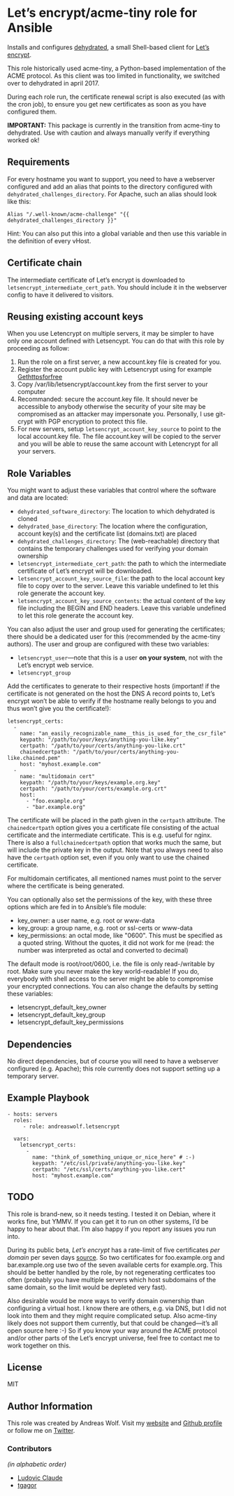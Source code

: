 # Let’s encrypt/acme-tiny role for Ansible

Installs and configures [dehydrated](https://github.com/lukas2511/dehydrated), a small Shell-based client for
[Let’s encrypt](https://letsencrypt.org).

This role historically used acme-tiny, a Python-based implementation of the ACME protocol. As this client was too 
limited in functionality, we switched over to dehydrated in april 2017.

During each role run, the certificate renewal script is also executed (as with the cron job), to ensure you get new
certificates as soon as you have configured them.

**IMPORTANT:** This package is currently in the transition from acme-tiny to dehydrated. Use with caution and always 
manually verify if everything worked ok!


## Requirements

For every hostname you want to support, you need to have a webserver configured and add an alias that points to the 
directory configured with `dehydrated_challenges_directory`. For Apache, such an alias should look like this:

    Alias "/.well-known/acme-challenge" "{{ dehydrated_challenges_directory }}"

Hint: You can also put this into a global variable and then use this variable in the definition of every vHost.


## Certificate chain

The intermediate certificate of Let’s encrypt is downloaded to `letsencrypt_intermediate_cert_path`. You should include
it in the webserver config to have it delivered to visitors.

## Reusing existing account keys

When you use Letencrypt on multiple servers, it may be simpler to have only one account defined with Letsencypt. You can do that with this role by proceeding as follow:

1. Run the role on a first server, a new account.key file is created for you.
2. Register the account public key with Letsencrypt using for example [Gethttpsforfree](https://gethttpsforfree.com/)
3. Copy /var/lib/letsencrypt/account.key from the first server to your computer
4. Recommanded: secure the account.key file. It should never be accessible to anybody otherwise the security of your site may be compromised as an attacker may impersonate you. Personally, I use git-crypt with PGP encryption to protect this file.
5. For new servers, setup `letsencrypt_account_key_source` to point to the local account.key file. The file account.key will be copied to the server and you will be able to reuse the same account with Letencrypt for all your servers.

## Role Variables

You might want to adjust these variables that control where the software and data are located:

  * `dehydrated_software_directory`: The location to which dehydrated is cloned
  * `dehydrated_base_directory`: The location where the configuration, account key(s) and the certificate list (domains.txt) are placed
  * `dehydrated_challenges_directory`: The (web-reachable) directory that contains the temporary challenges used for 
    verifying your domain ownership
  * `letsencrypt_intermediate_cert_path`: the path to which the intermediate certificate of Let’s encrypt will be
    downloaded.
  * `letsencrypt_account_key_source_file`: the path to the local account key file to copy over to the server. Leave this variable undefined to let this role generate the account key.
  * `letsencrypt_account_key_source_contents`: the actual content of the key file including the BEGIN and END headers. Leave this variable undefined to let this role generate the account key.

You can also adjust the user and group used for generating the certificates; there should be a dedicated user for this
(recommended by the acme-tiny authors). The user and group are configured with these two variables:

  * `letsencrypt_user`—note that this is a user **on your system**, not with the Let’s encrypt web service.
  * `letsencrypt_group`

Add the certificates to generate to their respective hosts (important! if the certificate is not generated on the host
the DNS A record points to, Let’s encrypt won’t be able to verify if the hostname really belongs to you and thus won’t
give you the certificate!):

    letsencrypt_certs:
      - 
        name: "an_easily_recognizable_name__this_is_used_for_the_csr_file"
        keypath: "/path/to/your/keys/anything-you-like.key"
        certpath: "/path/to/your/certs/anything-you-like.crt"
        chainedcertpath: "/path/to/your/certs/anything-you-like.chained.pem"
        host: "myhost.example.com"
      -
        name: "multidomain cert"
        keypath: "/path/to/your/keys/example.org.key"
        certpath: "/path/to/your/certs/example.org.crt"
        host:
          - "foo.example.org"
          - "bar.example.org"

The certificate will be placed in the path given in the `certpath` attribute.
The `chainedcertpath` option gives you a certificate file consisting of the actual certificate and the intermediate
certificate. This is e.g. useful for nginx. There is also a `fullchainedcertpath` option that works much the same, but
will include the private key in the output. Note that you always need to also have the `certpath` option set, even
if you only want to use the chained certificate.

For multidomain certificates, all mentioned names must point to the server where the certificate is being generated.

You can optionally also set the permissions of the key, with these three options which are fed in to Ansible’s file
module:

  - key_owner: a user name, e.g. root or www-data
  - key_group: a group name, e.g. root or ssl-certs or www-data
  - key_permissions: an octal mode, like "0600". This must be specified as a quoted string. Without the quotes, it did
    not work for me (read: the number was interpreted as octal and converted to decimal)

The default mode is root/root/0600, i.e. the file is only read-/writable by root. Make sure you never make the key
world-readable! If you do, everybody with shell access to the server might be able to compromise your encrypted
connections. You can also change the defaults by setting these variables:

  - letsencrypt_default_key_owner
  - letsencrypt_default_key_group
  - letsencrypt_default_key_permissions


## Dependencies

No direct dependencies, but of course you will need to have a webserver configured (e.g. Apache); this role currently
does not support setting up a temporary server.


## Example Playbook

    - hosts: servers
      roles:
         - role: andreaswolf.letsencrypt
      
      vars:
        letsencrypt_certs:
          -
            name: "think_of_something_unique_or_nice_here" # :-)
            keypath: "/etc/ssl/private/anything-you-like.key"
            certpath: "/etc/ssl/certs/anything-you-like.cert"
            host: "myhost.example.com"

## TODO

This role is brand-new, so it needs testing. I tested it on Debian, where it works fine, but YMMV. If you can get it to
run on other systems, I’d be happy to hear about that. I’m also happy if you report any issues you run into.

During its public beta, _Let’s encrypt_ has a rate-limit of five certificates *per domain* per seven days 
[source](https://community.letsencrypt.org/t/public-beta-rate-limits/4772). So two certificates for foo.example.org
and bar.example.org use two of the seven available certs for example.org. This should be better handled by the role,
by not regenerating certficates too often (probably you have multiple servers which host subdomains of the same domain,
so the limit would be depleted very fast).

Also desirable would be more ways to verify domain ownership than configuring a virtual host. I know there are others,
e.g. via DNS, but I did not look into them and they might require complicated setup. Also acme-tiny likely does not
support them currently, but that could be changed—it’s all open source here :-) So if you know your way around the ACME
protocol and/or other parts of the Let’s encrypt universe, feel free to contact me to work together on this.


## License

MIT


## Author Information

This role was created by Andreas Wolf. Visit my [website](http://a-w.io) and 
[Github profile](https://github.com/andreaswolf/) or follow me on [Twitter](https://twitter.com/andreaswo).

### Contributors

*(in alphabetic order)*

  * [Ludovic Claude](https://github.com/ludovicc)
  * [tgagor](https://github.com/tgagor)
